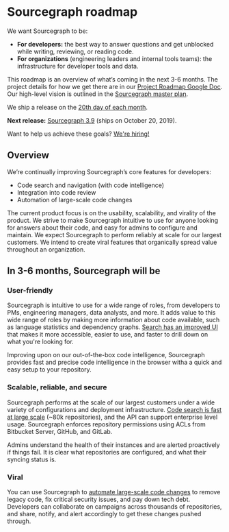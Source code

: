 # Sourcegraph roadmap

We want Sourcegraph to be:

- **For developers:** the best way to answer questions and get unblocked while writing, reviewing, or reading code.
- **For organizations** (engineering leaders and internal tools teams): the infrastructure for developer tools and data.

This roadmap is an overview of what’s coming in the next 3-6 months. The project details for how we get there are in our [Project Roadmap Google Doc](https://docs.google.com/document/d/1cBsE9801DcBF9chZyMnxRdolqM_1c2pPyGQz15QAvYI/edit?usp=sharing). Our high-level vision is outlined in the [Sourcegraph master plan](https://about.sourcegraph.com/plan).

We ship a release on the [20th day of each month](http://localhost:5080/dev/releases#releases-are-monthly).

**Next release:** [Sourcegraph 3.9](https://github.com/sourcegraph/sourcegraph/issues?q=is%3Aopen+is%3Aissue+milestone%3A3.9+label%3Aroadmap) (ships on October 20, 2019).

Want to help us achieve these goals? [We're hiring!](https://github.com/sourcegraph/careers/blob/master/job-descriptions/software-engineer.md)

## Overview

We’re continually improving Sourcegraph’s core features for developers:

- Code search and navigation (with code intelligence)
- Integration into code review
- Automation of large-scale code changes

The current product focus is on the usability, scalability, and virality of the product. We strive to make Sourcegraph intuitive to use for anyone looking for answers about their code, and easy for admins to configure and maintain. We expect Sourcegraph to perform reliably at scale for our largest customers. We intend to create viral features that organically spread value throughout an organization.

## In 3-6 months, Sourcegraph will be

### User-friendly

Sourcegraph is intuitive to use for a wide range of roles, from developers to PMs, engineering managers, data analysts, and more. It adds value to this wide range of roles by making more information about code available, such as language statistics and dependency graphs. [Search has an improved UI](https://docs.google.com/document/d/1Vo7HlwO_HgrK8O-VEIZ9wHuSyHdEA0zk9qucNCoF0jg/edit?usp=sharing) that makes it more accessible, easier to use, and faster to drill down on what you're looking for.

Improving upon on our out-of-the-box code intelligence, Sourcegraph provides fast and precise code intelligence in the browser witha a quick and easy setup to your repository.

### Scalable, reliable, and secure

Sourcegraph performs at the scale of our largest customers under a wide variety of configurations and deployment infrastructure. [Code search is fast at large scale](https://docs.google.com/document/d/18w8T_KzYxQye8wg1g01QpMOX4_ERTtbOxMBRYaOEkmk/edit?usp=sharing) (~80k repositories), and the API can support enterprise level usage. Sourcegraph enforces repository permissions using ACLs from Bitbucket Server, GitHub, and GitLab.

Admins understand the health of their instances and are alerted proactively if things fail. It is clear what repositories are configured, and what their syncing status is.

### Viral

You can use Sourcegraph to [automate large-scale code changes](https://about.sourcegraph.com/product/automation) to remove legacy code, fix critical security issues, and pay down tech debt. Developers can collaborate on campaigns across thousands of repositories, and share, notify, and alert accordingly to get these changes pushed through.

<!--

Prior art:

https://about.gitlab.com/direction
https://docs.microsoft.com/en-us/visualstudio/productinfo/vs-roadmap
https://github.com/Microsoft/vscode/wiki/Roadmap

-->
